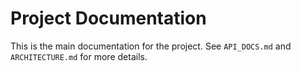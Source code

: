 # Project Documentation

This is the main documentation for the project. See `API_DOCS.md` and `ARCHITECTURE.md` for more details.
